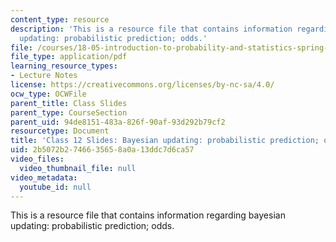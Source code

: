 ```yaml
---
content_type: resource
description: 'This is a resource file that contains information regarding bayesian
  updating: probabilistic prediction; odds.'
file: /courses/18-05-introduction-to-probability-and-statistics-spring-2014/2b5072b2746635658a0a13ddc7d6ca57_MIT18_05S14_class12slides.pdf
file_type: application/pdf
learning_resource_types:
- Lecture Notes
license: https://creativecommons.org/licenses/by-nc-sa/4.0/
ocw_type: OCWFile
parent_title: Class Slides
parent_type: CourseSection
parent_uid: 94de8151-483a-826f-90af-93d292b79cf2
resourcetype: Document
title: 'Class 12 Slides: Bayesian updating: probabilistic prediction; odds'
uid: 2b5072b2-7466-3565-8a0a-13ddc7d6ca57
video_files:
  video_thumbnail_file: null
video_metadata:
  youtube_id: null
---
```

This is a resource file that contains information regarding bayesian updating: probabilistic prediction; odds.
